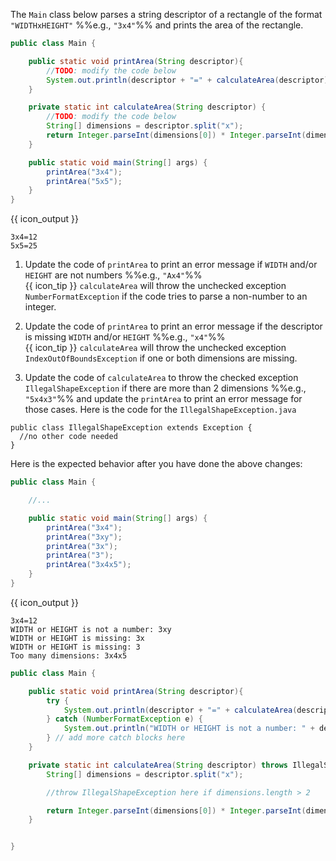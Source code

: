 <panel type="dark" header="###  <small><small>{{ icon_important }} [Key Exercise] parse rectangle descriptor</small></small>" expanded >
<question>

The `Main` class below parses a string descriptor of a rectangle of the format `"WIDTHxHEIGHT"` %%e.g., `"3x4"`%% and prints the area of the rectangle.

```java
public class Main {

    public static void printArea(String descriptor){
        //TODO: modify the code below
        System.out.println(descriptor + "=" + calculateArea(descriptor));
    }

    private static int calculateArea(String descriptor) {
        //TODO: modify the code below
        String[] dimensions = descriptor.split("x");
        return Integer.parseInt(dimensions[0]) * Integer.parseInt(dimensions[1]);
    }

    public static void main(String[] args) {
        printArea("3x4");
        printArea("5x5");
    }
}
```
{{ icon_output }}
```
3x4=12
5x5=25
```
1. Update the code of `printArea` to print an error message if `WIDTH` and/or `HEIGHT` are not numbers %%e.g., `"Ax4"`%%<br>
  {{ icon_tip }} `calculateArea` will throw the unchecked exception `NumberFormatException` if the code tries to parse a non-number to an integer.

1. Update the code of `printArea` to print an error message if the descriptor is missing `WIDTH` and/or `HEIGHT` %%e.g., `"x4"`%%<br>
  {{ icon_tip }} `calculateArea` will throw the unchecked exception `IndexOutOfBoundsException` if one or both dimensions are missing.

1. Update the code of `calculateArea` to throw the checked exception `IllegalShapeException` if there are more than 2 dimensions %%e.g., `"5x4x3"`%% and update the `printArea` to print an error message for those cases. Here is the code for the `IllegalShapeException.java`

<div class="indented-level2">

```java{.no-line-numbers}
public class IllegalShapeException extends Exception {
  //no other code needed
}
```
</div>

Here is the expected behavior after you have done the above changes:

```java
public class Main {

    //...

    public static void main(String[] args) {
        printArea("3x4");
        printArea("3xy");
        printArea("3x");
        printArea("3");
        printArea("3x4x5");
    }
}
```
{{ icon_output }}
```
3x4=12
WIDTH or HEIGHT is not a number: 3xy
WIDTH or HEIGHT is missing: 3x
WIDTH or HEIGHT is missing: 3
Too many dimensions: 3x4x5
```

<panel type="seamless" header="Partial solution">

```java
public class Main {

    public static void printArea(String descriptor){
        try {
            System.out.println(descriptor + "=" + calculateArea(descriptor));
        } catch (NumberFormatException e) {
            System.out.println("WIDTH or HEIGHT is not a number: " + descriptor);
        } // add more catch blocks here
    }

    private static int calculateArea(String descriptor) throws IllegalShapeException {
        String[] dimensions = descriptor.split("x");

        //throw IllegalShapeException here if dimensions.length > 2

        return Integer.parseInt(dimensions[0]) * Integer.parseInt(dimensions[1]);
    }


}
```
</panel>

</question>
</panel>
